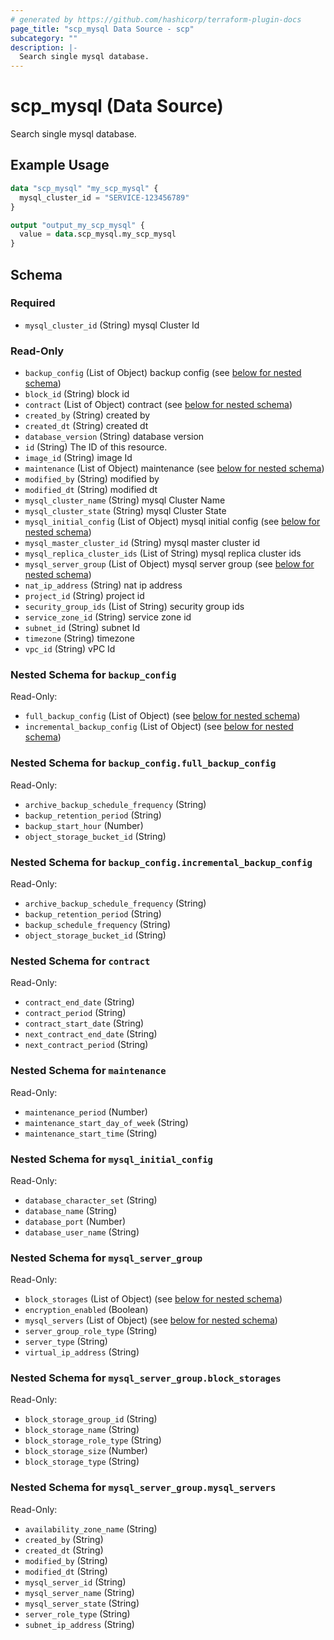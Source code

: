 ```yaml
---
# generated by https://github.com/hashicorp/terraform-plugin-docs
page_title: "scp_mysql Data Source - scp"
subcategory: ""
description: |-
  Search single mysql database.
---
```


# scp_mysql (Data Source)

Search single mysql database.

## Example Usage

```terraform
data "scp_mysql" "my_scp_mysql" {
  mysql_cluster_id = "SERVICE-123456789"
}

output "output_my_scp_mysql" {
  value = data.scp_mysql.my_scp_mysql
}
```

<!-- schema generated by tfplugindocs -->
## Schema

### Required

- `mysql_cluster_id` (String) mysql Cluster Id

### Read-Only

- `backup_config` (List of Object) backup config (see [below for nested schema](#nestedatt--backup_config))
- `block_id` (String) block id
- `contract` (List of Object) contract (see [below for nested schema](#nestedatt--contract))
- `created_by` (String) created by
- `created_dt` (String) created dt
- `database_version` (String) database version
- `id` (String) The ID of this resource.
- `image_id` (String) image Id
- `maintenance` (List of Object) maintenance (see [below for nested schema](#nestedatt--maintenance))
- `modified_by` (String) modified by
- `modified_dt` (String) modified dt
- `mysql_cluster_name` (String) mysql Cluster Name
- `mysql_cluster_state` (String) mysql Cluster State
- `mysql_initial_config` (List of Object) mysql initial config (see [below for nested schema](#nestedatt--mysql_initial_config))
- `mysql_master_cluster_id` (String) mysql master cluster id
- `mysql_replica_cluster_ids` (List of String) mysql replica cluster ids
- `mysql_server_group` (List of Object) mysql server group (see [below for nested schema](#nestedatt--mysql_server_group))
- `nat_ip_address` (String) nat ip address
- `project_id` (String) project id
- `security_group_ids` (List of String) security group ids
- `service_zone_id` (String) service zone id
- `subnet_id` (String) subnet Id
- `timezone` (String) timezone
- `vpc_id` (String) vPC Id

<a id="nestedatt--backup_config"></a>
### Nested Schema for `backup_config`

Read-Only:

- `full_backup_config` (List of Object) (see [below for nested schema](#nestedobjatt--backup_config--full_backup_config))
- `incremental_backup_config` (List of Object) (see [below for nested schema](#nestedobjatt--backup_config--incremental_backup_config))

<a id="nestedobjatt--backup_config--full_backup_config"></a>
### Nested Schema for `backup_config.full_backup_config`

Read-Only:

- `archive_backup_schedule_frequency` (String)
- `backup_retention_period` (String)
- `backup_start_hour` (Number)
- `object_storage_bucket_id` (String)


<a id="nestedobjatt--backup_config--incremental_backup_config"></a>
### Nested Schema for `backup_config.incremental_backup_config`

Read-Only:

- `archive_backup_schedule_frequency` (String)
- `backup_retention_period` (String)
- `backup_schedule_frequency` (String)
- `object_storage_bucket_id` (String)



<a id="nestedatt--contract"></a>
### Nested Schema for `contract`

Read-Only:

- `contract_end_date` (String)
- `contract_period` (String)
- `contract_start_date` (String)
- `next_contract_end_date` (String)
- `next_contract_period` (String)


<a id="nestedatt--maintenance"></a>
### Nested Schema for `maintenance`

Read-Only:

- `maintenance_period` (Number)
- `maintenance_start_day_of_week` (String)
- `maintenance_start_time` (String)


<a id="nestedatt--mysql_initial_config"></a>
### Nested Schema for `mysql_initial_config`

Read-Only:

- `database_character_set` (String)
- `database_name` (String)
- `database_port` (Number)
- `database_user_name` (String)


<a id="nestedatt--mysql_server_group"></a>
### Nested Schema for `mysql_server_group`

Read-Only:

- `block_storages` (List of Object) (see [below for nested schema](#nestedobjatt--mysql_server_group--block_storages))
- `encryption_enabled` (Boolean)
- `mysql_servers` (List of Object) (see [below for nested schema](#nestedobjatt--mysql_server_group--mysql_servers))
- `server_group_role_type` (String)
- `server_type` (String)
- `virtual_ip_address` (String)

<a id="nestedobjatt--mysql_server_group--block_storages"></a>
### Nested Schema for `mysql_server_group.block_storages`

Read-Only:

- `block_storage_group_id` (String)
- `block_storage_name` (String)
- `block_storage_role_type` (String)
- `block_storage_size` (Number)
- `block_storage_type` (String)


<a id="nestedobjatt--mysql_server_group--mysql_servers"></a>
### Nested Schema for `mysql_server_group.mysql_servers`

Read-Only:

- `availability_zone_name` (String)
- `created_by` (String)
- `created_dt` (String)
- `modified_by` (String)
- `modified_dt` (String)
- `mysql_server_id` (String)
- `mysql_server_name` (String)
- `mysql_server_state` (String)
- `server_role_type` (String)
- `subnet_ip_address` (String)



